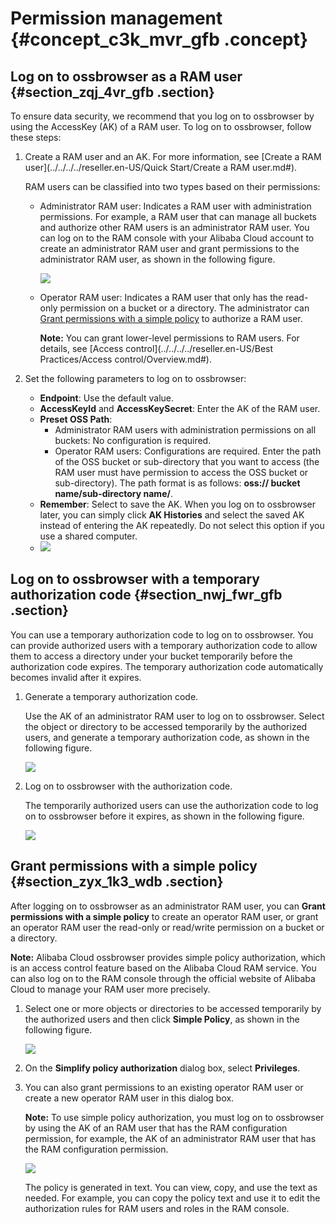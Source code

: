 # Permission management {#concept_c3k_mvr_gfb .concept}

## Log on to ossbrowser as a RAM user {#section_zqj_4vr_gfb .section}

To ensure data security, we recommend that you log on to ossbrowser by using the AccessKey \(AK\) of a RAM user. To log on to ossbrowser, follow these steps:

1.  Create a RAM user and an AK. For more information, see [Create a RAM user](../../../../reseller.en-US/Quick Start/Create a RAM user.md#).

    RAM users can be classified into two types based on their permissions:

    -   Administrator RAM user: Indicates a RAM user with administration permissions. For example, a RAM user that can manage all buckets and authorize other RAM users is an administrator RAM user. You can log on to the RAM console with your Alibaba Cloud account to create an administrator RAM user and grant permissions to the administrator RAM user, as shown in the following figure.

        ![](http://static-aliyun-doc.oss-cn-hangzhou.aliyuncs.com/assets/img/4906/15445769876324_en-US.png)

    -   Operator RAM user: Indicates a RAM user that only has the read-only permission on a bucket or a directory. The administrator can [Grant permissions with a simple policy](#section_zyx_1k3_wdb) to authorize a RAM user.

        **Note:** You can grant lower-level permissions to RAM users. For details, see [Access control](../../../../reseller.en-US/Best Practices/Access control/Overview.md#).

2.  Set the following parameters to log on to ossbrowser:
    -   **Endpoint**: Use the default value.
    -   **AccessKeyId** and **AccessKeySecret**: Enter the AK of the RAM user.
    -   **Preset OSS Path**:
        -   Administrator RAM users with administration permissions on all buckets: No configuration is required.
        -   Operator RAM users: Configurations are required. Enter the path of the OSS bucket or sub-directory that you want to access \(the RAM user must have permission to access the OSS bucket or sub-directory\). The path format is as follows: **oss:// bucket name/sub-directory name/**.
    -   **Remember**: Select to save the AK. When you log on to ossbrowser later, you can simply click **AK Histories** and select the saved AK instead of entering the AK repeatedly. Do not select this option if you use a shared computer.
    -   ![](http://static-aliyun-doc.oss-cn-hangzhou.aliyuncs.com/assets/img/21830/154457698733074_en-US.png)

## Log on to ossbrowser with a temporary authorization code {#section_nwj_fwr_gfb .section}

You can use a temporary authorization code to log on to ossbrowser. You can provide authorized users with a temporary authorization code to allow them to access a directory under your bucket temporarily before the authorization code expires. The temporary authorization code automatically becomes invalid after it expires.

1.  Generate a temporary authorization code.

    Use the AK of an administrator RAM user to log on to ossbrowser. Select the object or directory to be accessed temporarily by the authorized users, and generate a temporary authorization code, as shown in the following figure.

    ![](http://static-aliyun-doc.oss-cn-hangzhou.aliyuncs.com/assets/img/4906/15445769876326_en-US.png)

2.  Log on to ossbrowser with the authorization code.

    The temporarily authorized users can use the authorization code to log on to ossbrowser before it expires, as shown in the following figure.

    ![](http://static-aliyun-doc.oss-cn-hangzhou.aliyuncs.com/assets/img/4906/15445769876327_en-US.png)


## Grant permissions with a simple policy {#section_zyx_1k3_wdb .section}

After logging on to ossbrowser as an administrator RAM user, you can **Grant permissions with a simple policy** to create an operator RAM user, or grant an operator RAM user the read-only or read/write permission on a bucket or a directory.

**Note:** Alibaba Cloud ossbrowser provides simple policy authorization, which is an access control feature based on the Alibaba Cloud RAM service. You can also log on to the RAM console through the official website of Alibaba Cloud to manage your RAM user more precisely.

1.  Select one or more objects or directories to be accessed temporarily by the authorized users and then click **Simple Policy**, as shown in the following figure.

    ![](http://static-aliyun-doc.oss-cn-hangzhou.aliyuncs.com/assets/img/4906/15445769886328_en-US.png)

2.  On the **Simplify policy authorization** dialog box, select **Privileges**.
3.  You can also grant permissions to an existing operator RAM user or create a new operator RAM user in this dialog box.

    **Note:** To use simple policy authorization, you must log on to ossbrowser by using the AK of an RAM user that has the RAM configuration permission, for example, the AK of an administrator RAM user that has the RAM configuration permission.

    ![](http://static-aliyun-doc.oss-cn-hangzhou.aliyuncs.com/assets/img/4906/15445769886329_en-US.png)

    The policy is generated in text. You can view, copy, and use the text as needed. For example, you can copy the policy text and use it to edit the authorization rules for RAM users and roles in the RAM console.



